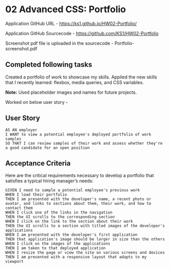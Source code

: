 # 02 Advanced CSS: Portfolio

Application GitHub URL - https://ks1.github.io/HW02-Portfolio/ 

Application GitHub Sourcecode - https://github.com/KS1/HW02-Portfolio 

Screenshot pdf file is uploaded in the sourcecode - Portfolio-screenshot.pdf

## Completed following tasks

Created a portfolio of work to showcase my skills.
Applied the new skills that I recently learned: flexbox, media queries, and CSS variables. 

**Note:** Used placeholder images and names for future projects. 

Worked on below user story -

## User Story

```
AS AN employer
I WANT to view a potential employee's deployed portfolio of work samples
SO THAT I can review samples of their work and assess whether they're a good candidate for an open position
```

## Acceptance Criteria

Here are the critical requirements necessary to develop a portfolio that satisfies a typical hiring manager’s needs:

```
GIVEN I need to sample a potential employee's previous work
WHEN I load their portfolio
THEN I am presented with the developer's name, a recent photo or avatar, and links to sections about them, their work, and how to contact them
WHEN I click one of the links in the navigation
THEN the UI scrolls to the corresponding section
WHEN I click on the link to the section about their work
THEN the UI scrolls to a section with titled images of the developer's applications
WHEN I am presented with the developer's first application
THEN that application's image should be larger in size than the others
WHEN I click on the images of the applications
THEN I am taken to that deployed application
WHEN I resize the page or view the site on various screens and devices
THEN I am presented with a responsive layout that adapts to my viewport
```

